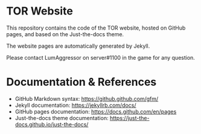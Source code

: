 # TOR Website

This repository contains the code of the TOR website, hosted on GitHub pages, and based on the Just-the-docs theme.

The website pages are automatically generated by Jekyll.

Please contact LumAggressor on server#1100 in the game for any question.


# Documentation & References

* GitHub Markdown syntax: https://github.github.com/gfm/
* Jekyll documentation: https://jekyllrb.com/docs/
* GitHub pages documentation: https://docs.github.com/en/pages
* Just-the-docs theme documentation: https://just-the-docs.github.io/just-the-docs/

